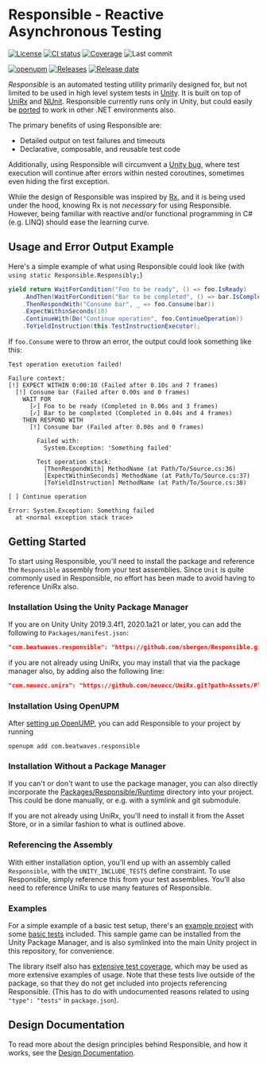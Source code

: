 # Responsible - Reactive Asynchronous Testing

[![License](https://img.shields.io/github/license/sbergen/Responsible.svg)](https://github.com/sbergen/Responsible/blob/main/LICENSE)
[![CI status](https://github.com/sbergen/Responsible/workflows/CI/badge.svg)](https://github.com/sbergen/Responsible/actions?query=workflow%3ACI+branch%3Amain+)
[![Coverage](https://sbergen.testspace.com/spaces/131745/metrics/100794/badge?token=5c47e94bb09fffb3e67ddb83367037937a5763db)](https://sbergen.testspace.com/spaces/131745/current/Code%20Coverage?utm_campaign=badge&utm_medium=referral&utm_source=coverage "Code Coverage (sequences)")
![Last commit](https://img.shields.io/github/last-commit/sbergen/Responsible)

[![openupm](https://img.shields.io/npm/v/com.beatwaves.responsible?label=openupm&registry_uri=https://package.openupm.com)](https://openupm.com/packages/com.beatwaves.responsible/)
[![Releases](https://img.shields.io/github/v/release/sbergen/Responsible)](https://github.com/sbergen/Responsible/releases)
[![Release date](https://img.shields.io/github/release-date/sbergen/Responsible)](https://github.com/sbergen/Responsible/releases)



*Responsible* is an automated testing utility primarily designed for,
but not limited to be used in high level system tests in [Unity](https://unity.com/).
It is built on top of [UniRx](https://github.com/neuecc/UniRx) and [NUnit](https://nunit.org/).
Responsible currently runs only in Unity,
but could easily be [ported](Packages/Responsible/Runtime/README.md#portability) to work in other .NET environments also.

The primary benefits of using Responsible are:
* Detailed output on test failures and timeouts
* Declarative, composable, and reusable test code

Additionally, using Responsible will circumvent a
[Unity bug](https://issuetracker.unity3d.com/issues/unitytests-do-not-fail-when-nested-coroutines-throws-an-exception),
where test execution will continue after errors within nested coroutines,
sometimes even hiding the first exception.

While the design of Responsible was inspired by [Rx](http://reactivex.io/),
and it is being used under the hood,
knowing Rx is not *necessary* for using Responsible.
However, being familiar with reactive and/or functional programming in C# (e.g. LINQ)
should ease the learning curve.

## Usage and Error Output Example

Here's a simple example of what using Responsible could look like
(with `using static Responsible.Responsibly;`) 

```cs
yield return WaitForCondition("Foo to be ready", () => foo.IsReady)
    .AndThen(WaitForCondition("Bar to be completed", () => bar.IsCompleted))
    .ThenRespondWith("Consume bar", _ => foo.Consume(bar))
    .ExpectWithinSeconds(10)
    .ContinueWith(Do("Continue operation", foo.ContinueOperation))
    .ToYieldInstruction(this.TestInstructionExecutor);
```

If `foo.Consume` were to throw an error, the output could look something like this:
```
Test operation execution failed!
 
Failure context:
[!] EXPECT WITHIN 0:00:10 (Failed after 0.10s and 7 frames)
  [!] Consume bar (Failed after 0.00s and 0 frames)
    WAIT FOR
      [✓] Foo to be ready (Completed in 0.06s and 3 frames)
      [✓] Bar to be completed (Completed in 0.04s and 4 frames)
    THEN RESPOND WITH
      [!] Consume bar (Failed after 0.00s and 0 frames)
 
        Failed with:
          System.Exception: 'Something failed'
 
        Test operation stack:
          [ThenRespondWith] MethodName (at Path/To/Source.cs:36)
          [ExpectWithinSeconds] MethodName (at Path/To/Source.cs:37)
          [ToYieldInstruction] MethodName (at Path/To/Source.cs:38)
 
[ ] Continue operation
 
Error: System.Exception: Something failed
  at <normal exception stack trace>
```

## Getting Started

To start using Responsible, you'll need to install the package and
reference the `Responsible` assembly from your test assemblies.
Since `Unit` is quite commonly used in Responsible,
no effort has been made to avoid having to reference UniRx also.

### Installation Using the Unity Package Manager

If you are on Unity Unity 2019.3.4f1, 2020.1a21 or later,
you can add the following to `Packages/manifest.json`:
```json
"com.beatwaves.responsible": "https://github.com/sbergen/Responsible.git?path=/Packages/Responsible"
``` 
if you are not already using UniRx, you may install that via the package manager also,
by adding also the following line:
```json
"com.neuecc.unirx": "https://github.com/neuecc/UniRx.git?path=Assets/Plugins/UniRx/Scripts"
```

### Installation Using OpenUPM

After [setting up OpenUMP](https://openupm.com/docs/),
you can add Responsible to your project by running
```
openupm add com.beatwaves.responsible
``` 

### Installation Without a Package Manager

If you can't or don't want to use the package manager, you can also directly incorporate
the [Packages/Responsible/Runtime](Packages/Responsible/Runtime) directory into your project.
This could be done manually, or e.g. with a symlink and git submodule.

If you are not already using UniRx, you'll need to install it from the Asset Store,
or in a similar fashion to what is outlined above.

### Referencing the Assembly

With either installation option, you'll end up with an assembly called `Responsible`,
with the `UNITY_INCLUDE_TESTS` define constraint.
To use Responsible, simply reference this from your test assemblies.
You'll also need to reference UniRx to use many features of Responsible.

### Examples

For a simple example of a basic test setup, 
there's an [example project](Packages/Responsible/Samples~/ResponsibleGame)
with some [basic tests](Packages/Responsible/Samples~/ResponsibleGame/PlayModeTests) included.
This sample game can be installed from the Unity Package Manager,
and is also symlinked into the main Unity project in this repository, for convenience.

The library itself also has [extensive test coverage](Assets/Tests/Runtime),
which may be used as more extensive examples of usage.
Note that these tests live outside of the package,
so that they do not get included into projects referencing Responsible.
(This has to do with undocumented reasons related to using `"type": "tests"` in `package.json`).

## Design Documentation

To read more about the design principles behind Responsible, and how it works,
see the [Design Documentation](Packages/Responsible/Runtime/README.md).
